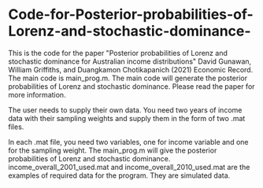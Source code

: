 # Code-for-Posterior-probabilities-of-Lorenz-and-stochastic-dominance-
This is the code for the paper "Posterior probabilities of Lorenz and stochastic dominance for Australian income distributions"
David Gunawan, William Griffiths, and Duangkamon Chotikapanich (2021) Economic Record.
The main code is main_prog.m.
The main code will generate the posterior probabilities of Lorenz and stochastic dominance. 
Please read the paper for more information.


The user needs to supply their own data.
You need two years of income data with their sampling weights and supply them in the form of two .mat files.

In each .mat file, you need two variables, one for income variable and one for the sampling weight. The main_prog.m will give the posterior probabilities of Lorenz and stochastic dominance. income_overall_2001_used.mat and income_overall_2010_used.mat are the examples of required data for the program. They are simulated data.


 

